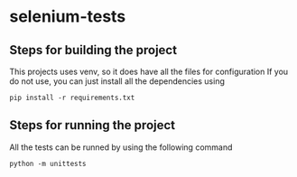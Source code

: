 # selenium-tests
## Steps for building the project
This projects uses venv, so it does have all the files for configuration
If you do not use, you can just install all the dependencies using 
```commandline
pip install -r requirements.txt
```

## Steps for running the project
All the tests can be runned by using the following command
```commandline
python -m unittests
```